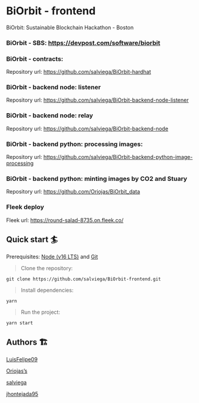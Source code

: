 # BiOrbit - frontend

BiOrbit: Sustainable Blockchain Hackathon - Boston

### BiOrbit - SBS: https://devpost.com/software/biorbit

### BiOrbit - contracts:

Repository url: https://github.com/salviega/BiOrbit-hardhat

### BiOrbit - backend node: listener

Repository url: https://github.com/salviega/BiOrbit-backend-node-listener

### BiOrbit - backend node: relay

Repository url: https://github.com/salviega/BiOrbit-backend-node

### BiOrbit - backend python: processing images:

Repository url: https://github.com/salviega/BiOrbit-backend-python-image-processing

### BiOrbit - backend python: minting images by CO2 and Stuary

Repository url: https://github.com/Oriojas/BiOrbit_data

### Fleek deploy

Fleek url: https://round-salad-8735.on.fleek.co/

## Quick start 🏄

Prerequisites: [Node (v16 LTS)](https://nodejs.org/en/download/) and [Git](https://git-scm.com/downloads)

> Clone the repository:

```
git clone https://github.com/salviega/BiOrbit-frontend.git
```

> Install dependencies:

```
yarn
```

> Run the project:

```
yarn start
```

## Authors 🏗

[LuisFelipe09](https://github.com/LuisFelipe09)

[Oriojas’s](https://github.com/Oriojas)

[salviega](https://github.com/salviega)

[jhontejada95](https://github.com/jhontejada95)
